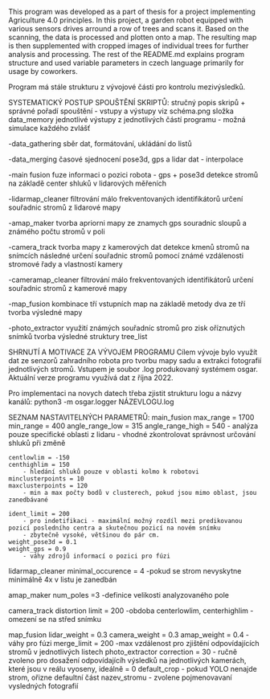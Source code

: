 This program was developed as a part of thesis for a project implementing Agriculture 4.0 principles. 
In this project, a garden robot equipped with various sensors drives arround a row of trees and scans it. Based on the scanning,
the data is processed and plotten onto a map. The resulting map is then supplemented with cropped images of individual trees for further analysis and processing.
The rest of the README.md explains program structure and used variable parameters in czech language primarily for usage by coworkers.

Program má stále strukturu z vývojové části pro kontrolu mezivýsledků.

SYSTEMATICKÝ POSTUP SPOUŠTĚNÍ SKRIPTŮ:
    stručný popis skripů + správné pořadí spouštění - vstupy a výstupy viz schéma.png 
    složka data_memory jednotlivé výstupy z jednotlivých částí programu - možná simulace každého zvlášť 

-data_gathering
    sběr dat, formátování, ukládání do listů

-data_merging
    časové sjednocení pose3d, gps a lidar dat - interpolace

-main fusion
    fuze informaci o pozici robota - gps + pose3d
    detekce stromů na základě center shluků v lidarových měřeních

-lidarmap_cleaner
    filtrování málo frekventovaných identifikátorů
    určení souřadnic stromů z lidarové mapy

-amap_maker
    tvorba apriorni mapy ze znamych gps souradnic sloupů a známého počtu stromů v poli

-camera_track
    tvorba mapy z kamerových dat
    detekce kmenů stromů na snímcích
    následné určení souřadnic stromů pomocí známé vzdálenosti stromové řady a vlastností kamery

-cameramap_cleaner
    filtrování málo frekventovaných identifikátorů
    určení souřadnic stromů z kamerové mapy

-map_fusion
    kombinace tří vstupních map na základě metody dva ze tří
    tvorba výsledné mapy

-photo_extractor
    využití známých souřadníc stromů pro zisk oříznutých snímků
    tvorba výsledné struktury tree_list
    
SHRNUTÍ A MOTIVACE ZA VÝVOJEM PROGRAMU
Cílem vývoje bylo využít dat ze senzorů zahradního robota pro tvorbu mapy sadu a extrakci fotografií jednotlivých stromů. Vstupem je soubor .log produkovaný systémem osgar. Aktuální verze programu využívá dat z října 2022. 

Pro implementaci na novych datech třeba zjistit strukturu logu a názvy kanálů: python3 -m osgar.logger NÁZEVLOGU.log

SEZNAM NASTAVITELNÝCH PARAMETRŮ:
main_fusion
	max_range = 1700
	min_range = 400
	angle_range_low = 315
	angle_range_high = 540
		- analýza pouze specifické oblasti z lidaru
		- vhodné zkontrolovat správnost určování shluků při změně
	
	centlowlim = -150
	centhighlim = 150
		- hledání shluků pouze v oblasti kolmo k robotovi
	minclusterpoints = 10
	maxclusterpoints = 120
		- min a max počty bodů v clusterech, pokud jsou mimo oblast, jsou zanedbávané
	
	ident_limit = 200
		- pro indetifikaci - maximální možný rozdíl mezi predikovanou pozicí posledního centra a skutečnou pozicí na novém snímku
		- zbytečně vysoké, většinou do pár cm.
	weight_pose3d = 0.1
	weight_gps = 0.9
		- váhy zdrojů informací o pozici pro fúzi
		
lidarmap_cleaner
	minimal_occurence = 4
		-pokud se strom nevyskytne minimálně 4x v listu je zanedbán
		
amap_maker
	num_poles =3
		-definice velikosti analyzovaného pole
		
camera_track
	distortion limit = 200
		-obdoba centerlowlim, centerhighlim - omezení se na střed snímku

map_fusion
	lidar_weight = 0.3
	camera_weight = 0.3
	amap_weight = 0.4
		-váhy pro fúzi
	merge_limit = 200
		-max vzdálenost pro zjištění odpovídajících stromů v jednotlivých listech
photo_extractor
	correction = 30
		- ručně zvoleno pro dosažení odpovídajícíh výsledků na jednotlivých kamerách, které jsou v reálu vyoseny, ideálně = 0
	default_crop
		- pokud YOLO nenajde strom, ořizne defaultní část
	nazev_stromu
		- zvolene pojmenovavaní vysledných fotografií
